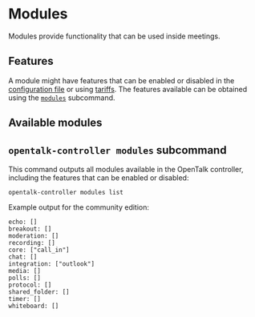 # Modules

Modules provide functionality that can be used inside meetings.

## Features

A module might have features that can be enabled or disabled in the
[configuration file](../core/configuration.md) or using [tariffs](tariffs.md). The
features available can be obtained using the
[`modules`](#opentalk-controller-modules-subcommand) subcommand.

## Available modules

## `opentalk-controller modules` subcommand

This command outputs all modules available in the OpenTalk controller, including
the features that can be enabled or disabled:

```text
opentalk-controller modules list
```

Example output for the community edition:

<!-- begin:fromfile:text:cli-usage/opentalk-controller-modules-list -->

```text
echo: []
breakout: []
moderation: []
recording: []
core: ["call_in"]
chat: []
integration: ["outlook"]
media: []
polls: []
protocol: []
shared_folder: []
timer: []
whiteboard: []
```

<!-- end:fromfile:text:cli-usage/opentalk-controller-modules-list -->
